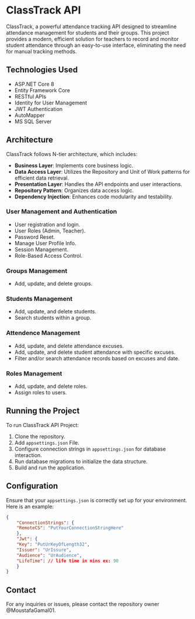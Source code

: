 # ClassTrack API
ClassTrack, a powerful attendance tracking API designed to streamline attendance management for students and their groups. This project provides a modern, efficient solution for teachers to record and monitor student attendance through an easy-to-use interface, eliminating the need for manual tracking methods.

## Technologies Used
* ASP.NET Core 8
* Entity Framework Core
* RESTful APIs
* Identity for User Management
* JWT Authentication
* AutoMapper
* MS SQL Server

## Architecture
ClassTrack follows N-tier architecture, which includes:

* **Business Layer**: Implements core business logic.
* **Data Access Layer**: Utilizes the Repository and Unit of Work patterns for efficient data retrieval.
* **Presentation Layer**: Handles the API endpoints and user interactions.
* **Repository Pattern**: Organizes data access logic.
* **Dependency Injection**: Enhances code modularity and testability.

### User Management and Authentication
* User registration and login.
* User Roles (Admin, Teacher).
* Password Reset.
* Manage User Profile Info.
* Session Management.
* Role-Based Access Control.

### Groups Management
* Add, update, and delete groups.

### Students Management
* Add, update, and delete students.
* Search students within a group. 

### Attendence Management
* Add, update, and delete attendance excuses.
* Add, update, and delete student attendance with specific excuses.
* Filter and/or search attendance records based on excuses and date. 

### Roles Management
* Add, update, and delete roles.
* Assign roles to users.

## Running the Project
To run ClassTrack API Project:

1. Clone the repository.
2. Add `appsettings.json` File.
3. Configure connection strings in `appsettings.json` for database interaction.
5. Run database migrations to initialize the data structure.
6. Build and run the application.

## Configuration
Ensure that your `appsettings.json` is correctly set up for your environment. Here is an example:

```json
{
    "ConnectionStrings": {
    "RemoteCS": "PutYourConnectionStringHere"
    },
    "Jwt": {
    "Key": "PutUrKeyOfLength32",
    "Issuer": "UrIssure",
    "Audience": "UrAudience",
    "LifeTime": // life time in mins ex: 90
    }
}
```

## Contact
For any inquiries or issues, please contact the repository owner @MoustafaGamal01.

